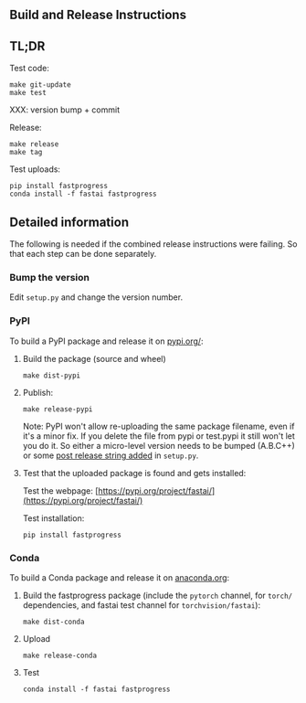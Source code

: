 ## Build and Release Instructions

## TL;DR

Test code:
```
make git-update
make test
```

XXX: version bump + commit

Release:
```
make release
make tag
```

Test uploads:
```
pip install fastprogress
conda install -f fastai fastprogress
```

## Detailed information

The following is needed if the combined release instructions were failing. So that each step can be done separately.

### Bump the version

Edit `setup.py` and change the version number.

### PyPI

To build a PyPI package and release it on [pypi.org/](https://pypi.org/project/fastai/):

1. Build the package (source and wheel)

   ```
   make dist-pypi
   ```

2. Publish:

   ```
   make release-pypi
   ```

   Note: PyPI won't allow re-uploading the same package filename, even if it's a minor fix. If you delete the file from pypi or test.pypi it still won't let you do it. So either a micro-level version needs to be bumped (A.B.C++) or some [post release string added](https://www.python.org/dev/peps/pep-0440/#post-releases) in `setup.py`.

3. Test that the uploaded package is found and gets installed:

   Test the webpage: [https://pypi.org/project/fastai/](https://pypi.org/project/fastai/)

   Test installation:

   ```
   pip install fastprogress
   ```



### Conda

To build a Conda package and release it on [anaconda.org](​https://anaconda.org/​):

1. Build the fastprogress package (include the `pytorch` channel, for `torch/` dependencies, and fastai test channel for `torchvision/fastai`):

   ```
   make dist-conda

   ```

2. Upload

   ```
   make release-conda

   ```

3. Test

   ```
   conda install -f fastai fastprogress
   ```

